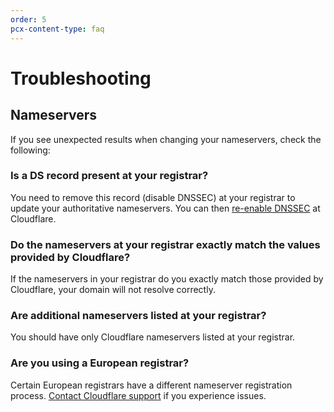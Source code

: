 ```yaml
---
order: 5
pcx-content-type: faq
---
```


# Troubleshooting

## Nameservers

If you see unexpected results when changing your nameservers, check the following:

### Is a **DS** record present at your registrar? 

You need to remove this record (disable DNSSEC) at your registrar to update your authoritative nameservers. You can then [re-enable DNSSEC](/zone-setups/full-setup#re-enable-dnssec) at Cloudflare.

### Do the nameservers at your registrar exactly match the values provided by Cloudflare?

If the nameservers in your registrar do you exactly match those provided by Cloudflare, your domain will not resolve correctly.

### Are additional nameservers listed at your registrar?

You should have only Cloudflare nameservers listed at your registrar.

### Are you using a European registrar?

Certain European registrars have a different nameserver registration process. [Contact Cloudflare support](https://support.cloudflare.com/hc/articles/200172476) if you experience issues.